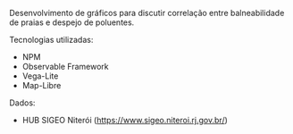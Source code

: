 Desenvolvimento de gráficos para discutir correlação entre balneabilidade de praias e despejo de poluentes.

Tecnologias utilizadas:
- NPM
- Observable Framework
- Vega-Lite
- Map-Libre

Dados:
- HUB SIGEO Niterói (https://www.sigeo.niteroi.rj.gov.br/)
